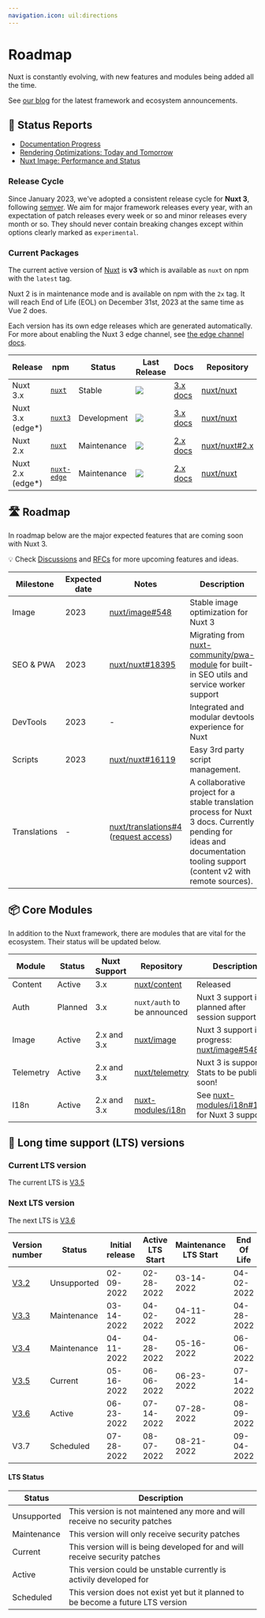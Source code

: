 ```yaml
---
navigation.icon: uil:directions
---
```


# Roadmap

Nuxt is constantly evolving, with new features and modules being added all the time.

See [our blog](/blog) for the latest framework and ecosystem announcements.

## 📝 Status Reports

- [Documentation Progress](https://github.com/nuxt/nuxt/issues/13653)
- [Rendering Optimizations: Today and Tomorrow](https://github.com/nuxt/nuxt/discussions/16119)
- [Nuxt Image: Performance and Status](https://github.com/nuxt/nuxt/discussions/16119)

### Release Cycle

Since January 2023, we've adopted a consistent release cycle for **Nuxt 3**, following [semver](https://semver.org/). We aim for major framework releases every year, with an expectation of patch releases every week or so and minor releases every month or so. They should never contain breaking changes except within options clearly marked as `experimental`.

### Current Packages

The current active version of [Nuxt](https://nuxt.com) is **v3** which is available as `nuxt` on npm with the `latest` tag.

Nuxt 2 is in maintenance mode and is available on npm with the `2x` tag. It will reach End of Life (EOL) on December 31st, 2023 at the same time as Vue 2 does.

Each version has its own edge releases which are generated automatically. For more about enabling the Nuxt 3 edge channel, see [the edge channel docs](/docs/guide/going-further/edge-channel/).

Release  | npm | Status      | Last Release | Docs |  Repository
---------|----|---------|--------------|------|-----------------
Nuxt 3.x | [`nuxt`](https://npmjs.com/package/nuxt) | Stable        | <a href="https://npmjs.com/package/nuxt"><img src="https://flat.badgen.net/npm/v/nuxt"></a>       | [3.x docs](https://nuxt.com/docs/) | [nuxt/nuxt](https://github.com/nuxt/nuxt)
Nuxt 3.x (edge*) | [`nuxt3`](https://npmjs.com/package/nuxt3) | Development        | <a href="https://npmjs.com/package/nuxt3"><img src="https://flat.badgen.net/npm/v/nuxt3"></a>       | [3.x docs](https://nuxt.com/) | [nuxt/nuxt](https://github.com/nuxt/nuxt)
Nuxt 2.x | [`nuxt`](https://npmjs.com/package/nuxt)  | Maintenance | <a href="https://npmjs.com/package/nuxt"><img src="https://flat.badgen.net/npm/v/nuxt/2x"></a>   | [2.x docs](https://nuxtjs.org/docs) | [nuxt/nuxt#2.x](https://github.com/nuxt/nuxt/tree/2.x)
Nuxt 2.x (edge*) | [`nuxt-edge`](https://npmjs.com/package/nuxt-edge) | Maintenance | <a href="https://npmjs.com/package/nuxt-edge"><img src="https://flat.badgen.net/npm/v/nuxt-edge"></a>      | [2.x docs](https://nuxtjs.org/docs) | [nuxt/nuxt](https://github.com/nuxt/nuxt/tree/2.x)

## 🛣️ Roadmap

In roadmap below are the major expected features that are coming soon with Nuxt 3.

💡 Check [Discussions](https://github.com/nuxt/nuxt/discussions) and [RFCs](https://github.com/nuxt/nuxt/discussions/categories/rfcs) for more upcoming features and ideas.

Milestone    | Expected date | Notes  | Description
-------------|------------------|--------|-----------------------
Image        | 2023       | [nuxt/image#548](https://github.com/nuxt/image/discussions/548) | Stable image optimization for Nuxt 3
SEO & PWA    | 2023       | [nuxt/nuxt#18395](https://github.com/nuxt/nuxt/discussions/18395) | Migrating from [nuxt-community/pwa-module](https://github.com/nuxt-community/pwa-module) for built-in SEO utils and service worker support
DevTools     | 2023       | - | Integrated and modular devtools experience for Nuxt
Scripts      | 2023       | [nuxt/nuxt#16119](https://github.com/nuxt/nuxt/discussions/)      | Easy 3rd party script management.
Translations | -          | [nuxt/translations#4](https://github.com/nuxt/translations/discussions/4) ([request access](https://github.com/nuxt/nuxt/discussions/16054)) | A collaborative project for a stable translation process for Nuxt 3 docs. Currently pending for ideas and documentation tooling support (content v2 with remote sources).

## 📦 Core Modules

In addition to the Nuxt framework, there are modules that are vital for the ecosystem. Their status will be updated below.

Module         | Status              | Nuxt Support | Repository | Description
---------------|---------------------|--------------|------------|-------------------
Content        | Active              | 3.x          | [nuxt/content](https://github.com/nuxt/content) | Released
Auth           | Planned             | 3.x          | `nuxt/auth` to be announced | Nuxt 3 support is planned after session support
Image          | Active              | 2.x and 3.x  | [nuxt/image](https://github.com/nuxt/image) | Nuxt 3 support is in progress: [nuxt/image#548](https://github.com/nuxt/image/discussions/548)
Telemetry      | Active              | 2.x and 3.x  | [nuxt/telemetry](https://github.com/nuxt/telemetry/) | Nuxt 3 is supported. Stats to be public soon!
I18n           | Active              | 2.x and 3.x  | [nuxt-modules/i18n](https://github.com/nuxt-modules/i18n) | See [nuxt-modules/i18n#1287](https://github.com/nuxt-modules/i18n/discussions/1287) for Nuxt 3 support

## 📅 Long time support (LTS) versions

### Current LTS version

The current LTS is [V3.5](https://github.com/nuxt/nuxt/releases/tag/v3.5.3)

### Next LTS version

The next LTS is [V3.6](https://github.com/nuxt/nuxt/releases/tag/v3.6.1)

Version number                                           | Status      | Initial release | Active LTS Start | Maintenance LTS Start | End Of Life  | Vue version | Minimal node version
---------------------------------------------------------|-------------|-----------------|------------------|-----------------------|--------------|-------------|---------------------
[V3.2](https://github.com/nuxt/nuxt/releases/tag/v3.2.3) | Unsupported | 02-09-2022      | 02-28-2022       | 03-14-2022            | 04-02-2022   | V3.2        | V16
[V3.3](https://github.com/nuxt/nuxt/releases/tag/v3.3.3) | Maintenance | 03-14-2022      | 04-02-2022       | 04-11-2022            | 04-28-2022   | V3.2        | V16
[V3.4](https://github.com/nuxt/nuxt/releases/tag/v3.4.3) | Maintenance | 04-11-2022      | 04-28-2022       | 05-16-2022            | 06-06-2022   | V3.2        | V16
[V3.5](https://github.com/nuxt/nuxt/releases/tag/v3.5.3) | Current     | 05-16-2022      | 06-06-2022       | 06-23-2022            | 07-14-2022   | V3.3        | V16
[V3.6](https://github.com/nuxt/nuxt/releases/tag/v3.6.1) | Active      | 06-23-2022      | 07-14-2022       | 07-28-2022            | 08-09-2022   | V3.3        | V16
V3.7                                                     | Scheduled   | 07-28-2022      | 08-07-2022       | 08-21-2022            | 09-04-2022   | ~           | V18

#### LTS Status

Status      | Description
------------|----------------------------------------------------------------------------------
Unsupported | This version is not maintened any more and will receive no security patches
Maintenance | This version will only receive security patches
Current     | This version will is being developed for and will receive security patches
Active      | This version could be unstable currently is activily developed for
Scheduled   | This version does not exist yet but it planned to be become a future LTS version
